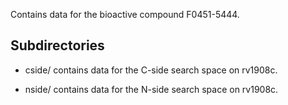 Contains data for the bioactive compound F0451-5444.

## Subdirectories

- cside/ contains data for the C-side search space on rv1908c.

- nside/ contains data for the N-side search space on rv1908c.

